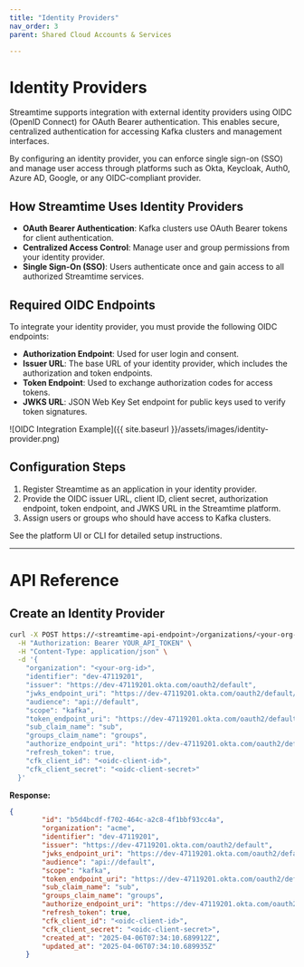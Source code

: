 ```yaml
---
title: "Identity Providers"
nav_order: 3
parent: Shared Cloud Accounts & Services

---
```


# Identity Providers

Streamtime supports integration with external identity providers using OIDC (OpenID Connect) for OAuth Bearer authentication. This enables secure, centralized authentication for accessing Kafka clusters and management interfaces.

By configuring an identity provider, you can enforce single sign-on (SSO) and manage user access through platforms such as  Okta, Keycloak, Auth0, Azure AD, Google, or any OIDC-compliant provider.

## How Streamtime Uses Identity Providers

- **OAuth Bearer Authentication**: Kafka clusters use OAuth Bearer tokens for client authentication.
- **Centralized Access Control**: Manage user and group permissions from your identity provider.
- **Single Sign-On (SSO)**: Users authenticate once and gain access to all authorized Streamtime services.

## Required OIDC Endpoints

To integrate your identity provider, you must provide the following OIDC endpoints:

- **Authorization Endpoint**: Used for user login and consent.
- **Issuer URL**: The base URL of your identity provider, which includes the authorization and token endpoints.
- **Token Endpoint**: Used to exchange authorization codes for access tokens.
- **JWKS URL**: JSON Web Key Set endpoint for public keys used to verify token signatures.

![OIDC Integration Example]({{ site.baseurl }}/assets/images/identity-provider.png)

## Configuration Steps

1. Register Streamtime as an application in your identity provider.
2. Provide the OIDC issuer URL, client ID, client secret, authorization endpoint, token endpoint, and JWKS URL in the Streamtime platform.
3. Assign users or groups who should have access to Kafka clusters.

See the platform UI or CLI for detailed setup instructions.

---

# API Reference

## Create an Identity Provider

```bash
curl -X POST https://<streamtime-api-endpoint>/organizations/<your-org-id>/oauth-providers/ \
  -H "Authorization: Bearer YOUR_API_TOKEN" \
  -H "Content-Type: application/json" \
  -d '{
    "organization": "<your-org-id>",
    "identifier": "dev-47119201",
    "issuer": "https://dev-47119201.okta.com/oauth2/default",
    "jwks_endpoint_uri": "https://dev-47119201.okta.com/oauth2/default/v1/keys",
    "audience": "api://default",
    "scope": "kafka",
    "token_endpoint_uri": "https://dev-47119201.okta.com/oauth2/default/v1/token",
    "sub_claim_name": "sub",
    "groups_claim_name": "groups",
    "authorize_endpoint_uri": "https://dev-47119201.okta.com/oauth2/default/v1/authorize",
    "refresh_token": true,
    "cfk_client_id": "<oidc-client-id>",
    "cfk_client_secret": "<oidc-client-secret>"
  }'
```

**Response:**
```json
{
        "id": "b5d4bcdf-f702-464c-a2c8-4f1bbf93cc4a",
        "organization": "acme",
        "identifier": "dev-47119201",
        "issuer": "https://dev-47119201.okta.com/oauth2/default",
        "jwks_endpoint_uri": "https://dev-47119201.okta.com/oauth2/default/v1/keys",
        "audience": "api://default",
        "scope": "kafka",
        "token_endpoint_uri": "https://dev-47119201.okta.com/oauth2/default/v1/token",
        "sub_claim_name": "sub",
        "groups_claim_name": "groups",
        "authorize_endpoint_uri": "https://dev-47119201.okta.com/oauth2/default/v1/authorize",
        "refresh_token": true,
        "cfk_client_id": "<oidc-client-id>",
        "cfk_client_secret": "<oidc-client-secret>",
        "created_at": "2025-04-06T07:34:10.689912Z",
        "updated_at": "2025-04-06T07:34:10.689935Z"
    }
```




